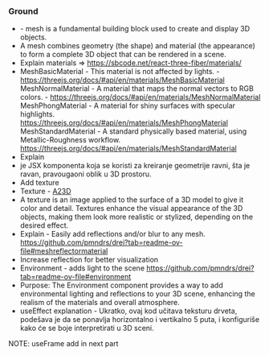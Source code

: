 
### Ground

- <mesh /> - mesh is a fundamental building block used to create and display 3D objects.
- A mesh combines geometry (the shape) and material (the appearance) to form a complete 3D object that can be rendered in a scene.
- Explain materials => https://sbcode.net/react-three-fiber/materials/
- MeshBasicMaterial - This material is not affected by lights. - https://threejs.org/docs/#api/en/materials/MeshBasicMaterial
  MeshNormalMaterial - A material that maps the normal vectors to RGB colors. - https://threejs.org/docs/#api/en/materials/MeshNormalMaterial
  MeshPhongMaterial	- A material for shiny surfaces with specular highlights. https://threejs.org/docs/#api/en/materials/MeshPhongMaterial
  MeshStandardMaterial - A standard physically based material, using Metallic-Roughness workflow. https://threejs.org/docs/#api/en/materials/MeshStandardMaterial
- Explain <planeGeometry />
- <planeGeometry /> je JSX komponenta koja se koristi za kreiranje geometrije ravni, šta je ravan, pravougaoni oblik u 3D prostoru. 
- Add texture
- Texture - [A23D](https://www.a23d.co/textures/?gad_source=1&gclid=CjwKCAjwk8e1BhALEiwAc8MHiAqeymCHVaLGJQvLOy1Xo0ypr5RtSZ0sWzV6ywlKOU92kPLTy9IRIBoCUjAQAvD_BwE)
- A texture is an image applied to the surface of a 3D model to give it color and detail. Textures enhance the visual appearance of the 3D objects, making them look more realistic or stylized, depending on the desired effect.
- Explain <MeshReflectorMaterial /> - Easily add reflections and/or blur to any mesh. https://github.com/pmndrs/drei?tab=readme-ov-file#meshreflectormaterial
- Increase reflection for better visualization
- Environment - adds light to the scene https://github.com/pmndrs/drei?tab=readme-ov-file#environment
- Purpose: The Environment component provides a way to add environmental lighting and reflections to your 3D scene, enhancing the realism of the materials and overall atmosphere.
- useEffect explanation - Ukratko, ovaj kod učitava teksturu drveta, podešava je da se ponavlja horizontalno i vertikalno 5 puta, i konfiguriše kako će se boje interpretirati u 3D sceni.

NOTE: useFrame add in next part

